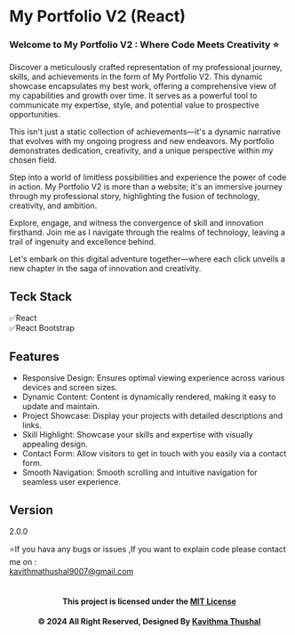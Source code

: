 # My Portfolio V2 (React)

### Welcome to My Portfolio V2 : Where Code Meets Creativity ⭐

Discover a meticulously crafted representation of my professional journey, skills, and achievements in the form of My
Portfolio V2. This dynamic showcase encapsulates my best work, offering a comprehensive view of my capabilities and
growth over time. It serves as a powerful tool to communicate my expertise, style, and potential value to prospective
opportunities.

This isn't just a static collection of achievements—it's a dynamic narrative that evolves with my ongoing progress and
new endeavors. My portfolio demonstrates dedication, creativity, and a unique perspective within my chosen field.

Step into a world of limitless possibilities and experience the power of code in action. My Portfolio V2 is more than a
website; it's an immersive journey through my professional story, highlighting the fusion of technology, creativity, and
ambition.

Explore, engage, and witness the convergence of skill and innovation firsthand. Join me as I navigate through the realms
of technology, leaving a trail of ingenuity and excellence behind.

Let's embark on this digital adventure together—where each click unveils a new chapter in the saga of innovation and
creativity.

## Teck Stack

✅React</br>
✅React Bootstrap</br>

## Features

* Responsive Design: Ensures optimal viewing experience across various devices and screen sizes.
* Dynamic Content: Content is dynamically rendered, making it easy to update and maintain.
* Project Showcase: Display your projects with detailed descriptions and links.
* Skill Highlight: Showcase your skills and expertise with visually appealing design.
* Contact Form: Allow visitors to get in touch with you easily via a contact form.
* Smooth Navigation: Smooth scrolling and intuitive navigation for seamless user experience.

## Version

2.0.0

⭐️If you hava any bugs or issues ,If you want to explain code please contact me on :<br/>
[kavithmathushal9007@gmail.com](https://www.kavithmathushal9007@gmail.com)<br/><br/>

<div align="center">

#### This project is licensed under the [MIT License](LICENSE)

#### © 2024 All Right Reserved, Designed By [Kavithma Thushal](https://github.com/Kavithma-Thushal)

</div>
